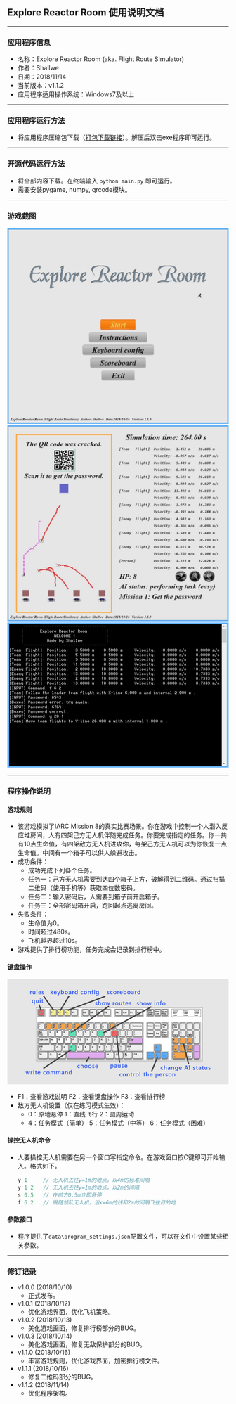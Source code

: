 ## Explore Reactor Room 使用说明文档

- - - - - - -  
### 应用程序信息
- 名称：Explore Reactor Room (aka. Flight Route Simulator)
- 作者：Shallwe
- 日期：2018/11/14
- 当前版本：v1.1.2
- 应用程序适用操作系统：Windows7及以上

- - - - - - -  
### 应用程序运行方法
- 将应用程序压缩包下载（[打包下载链接](https://github.com/shallwe999/Explore-Reactor-Room/blob/master/explore_reactor_room_APP.zip?raw=true)）。解压后双击exe程序即可运行。

- - - - - - -  
### 开源代码运行方法
- 将全部内容下载。在终端输入 `python main.py` 即可运行。
- 需要安装pygame, numpy, qrcode模块。

- - - - - - -  
### 游戏截图
![](./demo1.jpg)  
![](./demo2.jpg)  
![](./demo3.jpg)  

- - - - - - -  
### 程序操作说明

#### 游戏规则
- 该游戏模拟了IARC Mission 8的真实比赛场景。你在游戏中控制一个人潜入反应堆房间，人有四架己方无人机伴随完成任务。你要完成指定的任务。你一共有10点生命值，有四架敌方无人机进攻你，每架己方无人机可以为你恢复一点生命值。中间有一个箱子可以供人躲避攻击。
- 成功条件：
    - 成功完成下列各个任务。
    - 任务一：己方无人机需要到达四个箱子上方，破解得到二维码。通过扫描二维码（使用手机等）获取四位数密码。
    - 任务二：输入密码后，人需要到箱子前开启箱子。
    - 任务三：全部密码箱开启，跑回起点逃离房间。
- 失败条件：
    - 生命值为0。
    - 时间超过480s。
    - 飞机越界超过10s。
- 游戏提供了排行榜功能，任务完成会记录到排行榜中。


#### 键盘操作
![](./images/keyboard.jpg)
- F1：查看游戏说明  F2：查看键盘操作  F3：查看排行榜
- 敌方无人机设置（仅在练习模式生效）：
    - 0：原地悬停 1：直线飞行 2：圆周运动
    - 4：任务模式（简单） 5：任务模式（中等） 6：任务模式（困难）


#### 操控无人机命令
- 人要操控无人机需要在另一个窗口写指定命令。在游戏窗口按C键即可开始输入。格式如下。
    ```C++
    y 1     // 无人机去往y=1m的地点，以4m的标准间隔
    y 1 2   // 无人机去往y=1m的地点，以2m的间隔
    s 0.5   // 在前方0.5m立即悬停
    f 6 2   // 跟随领队无人机，沿x=6m的线和2m的间隔飞往目的地
    ```


#### 参数接口
- 程序提供了`data\program_settings.json`配置文件，可以在文件中设置某些相关参数。


- - - - - - -  
### 修订记录
- v1.0.0 (2018/10/10)  
    - 正式发布。
- v1.0.1 (2018/10/12)  
    - 优化游戏界面，优化飞机策略。
- v1.0.2 (2018/10/13)  
    - 美化游戏画面，修复排行榜部分的BUG。
- v1.0.3 (2018/10/14)  
    - 美化游戏画面，修复无敌保护部分的BUG。
- v1.1.0 (2018/10/16)  
    - 丰富游戏规则，优化游戏界面，加密排行榜文件。
- v1.1.1 (2018/10/16)  
    - 修复二维码部分的BUG。
- v1.1.2 (2018/11/14)
    - 优化程序架构。
